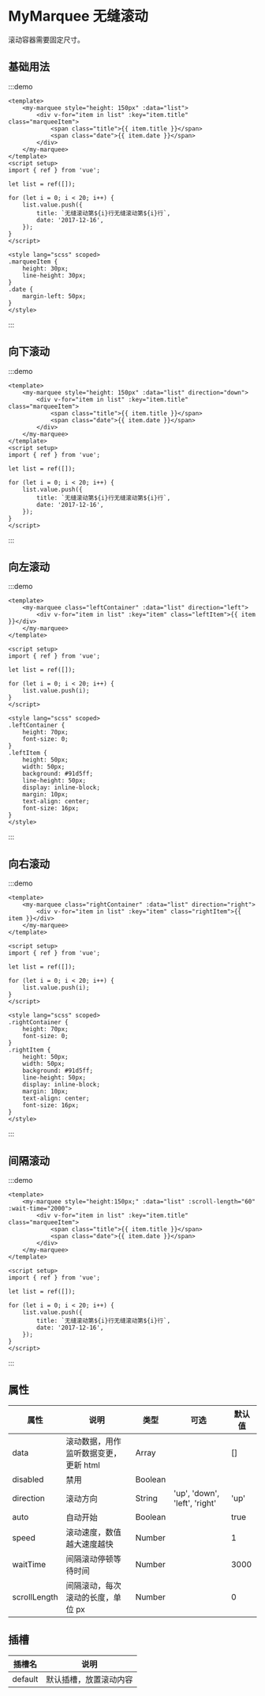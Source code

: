# MyMarquee 无缝滚动

滚动容器需要固定尺寸。

## 基础用法

:::demo

```vue
<template>
    <my-marquee style="height: 150px" :data="list">
        <div v-for="item in list" :key="item.title" class="marqueeItem">
            <span class="title">{{ item.title }}</span>
            <span class="date">{{ item.date }}</span>
        </div>
    </my-marquee>
</template>
<script setup>
import { ref } from 'vue';

let list = ref([]);

for (let i = 0; i < 20; i++) {
    list.value.push({
        title: `无缝滚动第${i}行无缝滚动第${i}行`,
        date: '2017-12-16',
    });
}
</script>

<style lang="scss" scoped>
.marqueeItem {
    height: 30px;
    line-height: 30px;
}
.date {
    margin-left: 50px;
}
</style>
```

:::

## 向下滚动

:::demo

```vue
<template>
    <my-marquee style="height: 150px" :data="list" direction="down">
        <div v-for="item in list" :key="item.title" class="marqueeItem">
            <span class="title">{{ item.title }}</span>
            <span class="date">{{ item.date }}</span>
        </div>
    </my-marquee>
</template>
<script setup>
import { ref } from 'vue';

let list = ref([]);

for (let i = 0; i < 20; i++) {
    list.value.push({
        title: `无缝滚动第${i}行无缝滚动第${i}行`,
        date: '2017-12-16',
    });
}
</script>
```

:::

## 向左滚动

:::demo

```vue
<template>
    <my-marquee class="leftContainer" :data="list" direction="left">
        <div v-for="item in list" :key="item" class="leftItem">{{ item }}</div>
    </my-marquee>
</template>

<script setup>
import { ref } from 'vue';

let list = ref([]);

for (let i = 0; i < 20; i++) {
    list.value.push(i);
}
</script>

<style lang="scss" scoped>
.leftContainer {
    height: 70px;
    font-size: 0;
}
.leftItem {
    height: 50px;
    width: 50px;
    background: #91d5ff;
    line-height: 50px;
    display: inline-block;
    margin: 10px;
    text-align: center;
    font-size: 16px;
}
</style>
```

:::

## 向右滚动

:::demo

```vue
<template>
    <my-marquee class="rightContainer" :data="list" direction="right">
        <div v-for="item in list" :key="item" class="rightItem">{{ item }}</div>
    </my-marquee>
</template>

<script setup>
import { ref } from 'vue';

let list = ref([]);

for (let i = 0; i < 20; i++) {
    list.value.push(i);
}
</script>

<style lang="scss" scoped>
.rightContainer {
    height: 70px;
    font-size: 0;
}
.rightItem {
    height: 50px;
    width: 50px;
    background: #91d5ff;
    line-height: 50px;
    display: inline-block;
    margin: 10px;
    text-align: center;
    font-size: 16px;
}
</style>
```

:::

## 间隔滚动

:::demo

```vue
<template>
    <my-marquee style="height:150px;" :data="list" :scroll-length="60" :wait-time="2000">
        <div v-for="item in list" :key="item.title" class="marqueeItem">
            <span class="title">{{ item.title }}</span>
            <span class="date">{{ item.date }}</span>
        </div>
    </my-marquee>
</template>

<script setup>
import { ref } from 'vue';

let list = ref([]);

for (let i = 0; i < 20; i++) {
    list.value.push({
        title: `无缝滚动第${i}行无缝滚动第${i}行`,
        date: '2017-12-16',
    });
}
</script>
```

:::

## 属性

| 属性         | 说明                                  | 类型    | 可选                          | 默认值 |
| ------------ | ------------------------------------- | ------- | ----------------------------- | ------ |
| data         | 滚动数据，用作监听数据变更，更新 html | Array   |                               | []     |
| disabled     | 禁用                                  | Boolean |                               |        |
| direction    | 滚动方向                              | String  | 'up', 'down', 'left', 'right' | 'up'   |
| auto         | 自动开始                              | Boolean |                               | true   |
| speed        | 滚动速度，数值越大速度越快            | Number  |                               | 1      |
| waitTime     | 间隔滚动停顿等待时间                  | Number  |                               | 3000   |
| scrollLength | 间隔滚动，每次滚动的长度，单位 px     | Number  |                               | 0      |

## 插槽

| 插槽名  | 说明                   |
| ------- | ---------------------- |
| default | 默认插槽，放置滚动内容 |
